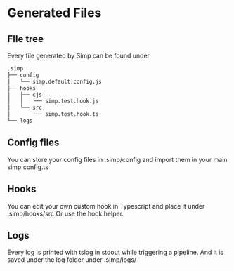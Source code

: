 # Generated Files

## FIle tree

Every file generated by Simp can be found under

```bash
.simp
├── config
│   └── simp.default.config.js
├── hooks
│   ├── cjs
│   │   └── simp.test.hook.js
│   └── src
│       └── simp.test.hook.ts
└── logs

```

## Config files

You can store your config files in .simp/config
and import them in your main simp.config.ts

## Hooks

You can edit your own custom hook in Typescript and place it under .simp/hooks/src
Or use the hook helper.

## Logs

Every log is printed with tslog in stdout while triggering a pipeline.
And it is saved under the log folder under
.simp/logs/

